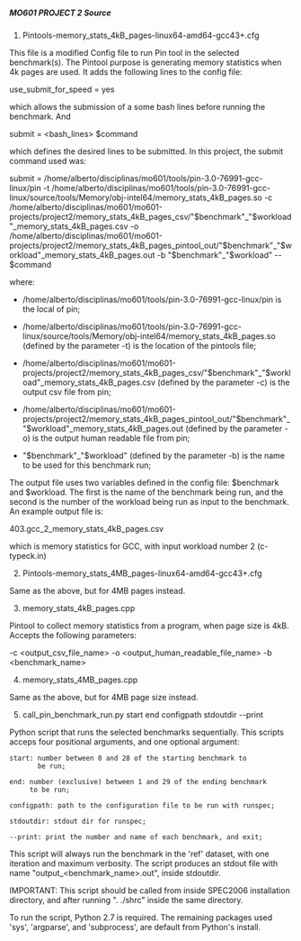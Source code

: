 ##### MO601 PROJECT 2 Source #####

1. Pintools-memory_stats_4kB_pages-linux64-amd64-gcc43+.cfg

This file is a modified Config file to run Pin tool in the
selected benchmark(s). The Pintool purpose is generating memory
statistics when 4k pages are used. It adds the following lines
to the config file:

use_submit_for_speed = yes

which allows the submission of a some bash lines before running the 
benchmark. And 

submit = <bash_lines> $command

which defines the desired lines to be submitted. In this project,
the submit command used was:

submit = /home/alberto/disciplinas/mo601/tools/pin-3.0-76991-gcc-linux/pin -t /home/alberto/disciplinas/mo601/tools/pin-3.0-76991-gcc-linux/source/tools/Memory/obj-intel64/memory_stats_4kB_pages.so -c /home/alberto/disciplinas/mo601/mo601-projects/project2/memory_stats_4kB_pages_csv/"$benchmark"_"$workload"_memory_stats_4kB_pages.csv -o /home/alberto/disciplinas/mo601/mo601-projects/project2/memory_stats_4kB_pages_pintool_out/"$benchmark"_"$workload"_memory_stats_4kB_pages.out  -b "$benchmark"_"$workload" -- $command

where:

- /home/alberto/disciplinas/mo601/tools/pin-3.0-76991-gcc-linux/pin is the local of pin;

- /home/alberto/disciplinas/mo601/tools/pin-3.0-76991-gcc-linux/source/tools/Memory/obj-intel64/memory_stats_4kB_pages.so 
  (defined by the parameter -t) is the location of the pintools file;
  
- /home/alberto/disciplinas/mo601/mo601-projects/project2/memory_stats_4kB_pages_csv/"$benchmark"_"$workload"_memory_stats_4kB_pages.csv
  (defined by the parameter -c) is the output csv file from pin;
  
- /home/alberto/disciplinas/mo601/mo601-projects/project2/memory_stats_4kB_pages_pintool_out/"$benchmark"_"$workload"_memory_stats_4kB_pages.out
  (defined by the parameter -o) is the output human readable file from pin;
  
- "$benchmark"_"$workload"
  (defined by the parameter -b) is the name to be used for this benchmark run;
  
The output file uses two variables defined in the config file: 
$benchmark and $workload. The first is the name of the benchmark being
run, and the second is the number of the workload being run as input
to the benchmark. An example output file is:

403.gcc_2_memory_stats_4kB_pages.csv

which is memory statistics for GCC, with input workload number 2 (c-typeck.in)

2. Pintools-memory_stats_4MB_pages-linux64-amd64-gcc43+.cfg

Same as the above, but for 4MB pages instead.


3. memory_stats_4kB_pages.cpp

Pintool to collect memory statistics from a program, when page size is 4kB.
Accepts the following parameters:

-c <output_csv_file_name>
-o <output_human_readable_file_name>
-b <benchmark_name>

4. memory_stats_4MB_pages.cpp

Same as the above, but for 4MB page size instead.

5. call_pin_benchmark_run.py start end configpath stdoutdir --print

Python script that runs the selected benchmarks sequentially. This scripts acceps four
positional arguments, and one optional argument:

    start: number between 0 and 28 of the starting benchmark to
           be run;
		  
    end: number (exclusive) between 1 and 29 of the ending benchmark
	     to be run;
		 
	configpath: path to the configuration file to be run with runspec;
	
	stdoutdir: stdout dir for runspec;
		 
	--print: print the number and name of each benchmark, and exit;
	
	
This script will always run the benchmark in the 'ref' dataset, with
one iteration and maximum verbosity. The script produces an stdout
file with name "output_<benchmark_name>.out", inside stdoutdir.

IMPORTANT: This script should be called from inside SPEC2006 installation
directory, and after running ". ./shrc" inside the same directory.

To run the script, Python 2.7 is required. The remaining packages used
'sys', 'argparse', and 'subprocess', are default from Python's install.